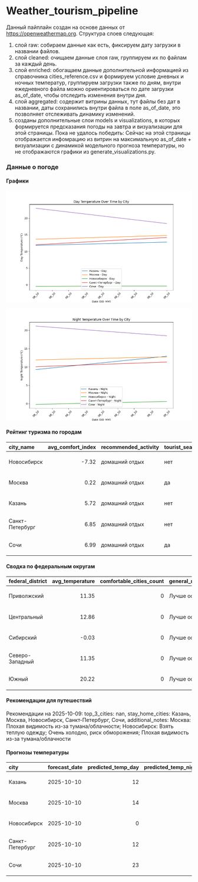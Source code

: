 # Weather_tourism_pipeline
Данный пайплайн создан на основе данных от https://openweathermap.org.
Структура слоев следующая:
  1) слой raw: 
  собираем данные как есть, фиксируем дату загрузки в названии файлов.
  2) слой cleaned:
  очищаем данные слоя raw, группируем их по файлам за каждый день.
  3) слой enriched:
  обогащаем данные дополнительной информацией из справочника cities_reference.csv и формируем условие дневных и ночных температур,
  группируем загрузки также по дням, внутри ежедневного файла можно ориентироваться по дате загрузки as_of_date, чтобы отследить изменения внутри дня.
  4) слой aggregated:
   содержит витрины данных, тут файлы без дат в названии, даты сохранились внутри файла в поле as_of_date, это позволняет отслеживать динамику изменений.
  6) созданы дополнительные слои models и visualizations, в которых формируется предсказания погоды на завтра и визуализации для этой страницы.
  Пока не удалось победить: Сейчас на этой страницы отображается инфомрацию из витрин на максимальную as_of_date + визуализации с динамикой модельного прогноза температуры, 
  но не отображаются графики из generate_visualizations.py.
<!-- WEATHER DATA START -->
### Данные о погоде

#### Графики
![Temperature Day](data/visualizations/temperature_day.png)

![Temperature Night](data/visualizations/temperature_night.png)

#### Рейтинг туризма по городам
| city_name       |   avg_comfort_index | recommended_activity   | tourist_season_match   | tourism_season   | tour_recommendation       | as_of_date          |
|:----------------|--------------------:|:-----------------------|:-----------------------|:-----------------|:--------------------------|:--------------------|
| Новосибирск     |               -7.32 | домашний отдых         | нет                    | Июнь-Август      | домашний отдых вне сезона | 2025-10-09 15:00:00 |
| Москва          |                0.22 | домашний отдых         | да                     | Круглогодично    | домашний отдых в сезон    | 2025-10-09 15:00:00 |
| Казань          |                5.72 | домашний отдых         | нет                    | Май-Сентябрь     | домашний отдых вне сезона | 2025-10-09 15:00:00 |
| Санкт-Петербург |                6.85 | домашний отдых         | нет                    | Май-Сентябрь     | домашний отдых вне сезона | 2025-10-09 15:00:00 |
| Сочи            |                6.99 | домашний отдых         | да                     | Май-Октябрь      | домашний отдых в сезон    | 2025-10-09 15:00:00 |

#### Сводка по федеральным округам
| federal_district   |   avg_temperature |   comfortable_cities_count | general_recommendation   | as_of_date          |
|:-------------------|------------------:|---------------------------:|:-------------------------|:--------------------|
| Приволжский        |             11.35 |                          0 | Лучше остаться дома      | 2025-10-09 15:00:00 |
| Центральный        |             12.86 |                          0 | Лучше остаться дома      | 2025-10-09 15:00:00 |
| Сибирский          |             -0.03 |                          0 | Лучше остаться дома      | 2025-10-09 15:00:00 |
| Северо-Западный    |             11.35 |                          0 | Лучше остаться дома      | 2025-10-09 15:00:00 |
| Южный              |             20.22 |                          0 | Лучше остаться дома      | 2025-10-09 15:00:00 |

#### Рекомендации для путешествий
Рекомендации на 2025-10-09: top_3_cities: nan, stay_home_cities: Казань, Москва, Новосибирск, Санкт-Петербург, Сочи, additional_notes: Москва: Плохая видимость из-за тумана/облачности; Новосибирск: Взять теплую одежду; Очень холодно, риск обморожения; Плохая видимость из-за тумана/облачности

#### Прогнозы температуры
| city            | forecast_date   |   predicted_temp_day |   predicted_temp_night | model_type       | as_of_date          |
|:----------------|:----------------|---------------------:|-----------------------:|:-----------------|:--------------------|
| Казань          | 2025-10-10      |                   12 |                      9 | LinearRegression | 2025-10-09 15:00:13 |
| Москва          | 2025-10-10      |                   14 |                     12 | LinearRegression | 2025-10-09 15:00:13 |
| Новосибирск     | 2025-10-10      |                    0 |                      0 | LinearRegression | 2025-10-09 15:00:13 |
| Санкт-Петербург | 2025-10-10      |                   12 |                     10 | LinearRegression | 2025-10-09 15:00:13 |
| Сочи            | 2025-10-10      |                   23 |                     21 | LinearRegression | 2025-10-09 15:00:13 |


<!-- WEATHER DATA END -->
